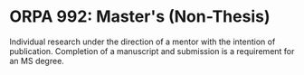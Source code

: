 # ORPA 992: Master's (Non-Thesis)

Individual research under the direction of a mentor with the intention of publication. Completion of a manuscript and submission is a requirement for an MS degree.